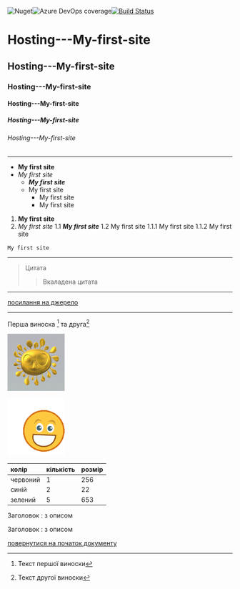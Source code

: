 <a id="anchor"></a>
![Nuget](https://img.shields.io/nuget/v/AspNetCore.IQueryable.Extensions)![Azure DevOps coverage](https://img.shields.io/azure-devops/coverage/brunohbrito/AspNetCore.IQueryable.Extensions/14)[![Build Status](https://dev.azure.com/brunohbrito/AspNetCore.IQueryable.Extensions/_apis/build/status/brunohbrito.AspNetCore.IQueryable.Extensions?branchName=master)](https://dev.azure.com/brunohbrito/AspNetCore.IQueryable.Extensions/_build/latest?definitionId=16&branchName=master)

# Hosting---My-first-site
## Hosting---My-first-site
### Hosting---My-first-site
#### Hosting---My-first-site
##### Hosting---My-first-site
###### Hosting---My-first-site
---
* __My first site__
* _My first site_
    * ___My first site___
    * My first site
        * My first site
        * My first site

1. __My first site__
2. _My first site_
    1.1 ___My first site___
    1.2 My first site
        1.1.1 My first site
        1.1.2 My first site

~~~
My first site
~~~
---
> Цитата
>> Вкаладена цитата
---

[посилання на джерело](https://www.w3schools.com/)

---
Перша виноска [^1] та друга[^2]
[^1]: Текст першої виноски
[^2]: Текст другої виноски

![посилання на мій канал](sun-7064_128.gif)

[![посилання на мій канал](thumbs-up-2584_128.gif)](www.google.com)


колір | кількість | розмір
:-----|:----------|:------|
червоний | 1 | 256
синій    | 2 | 22
зелений  | 5 | 653

Заголовок 
: з описом

Заголовок 
: з описом

[повернутися на початок документу](#anchor)

